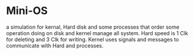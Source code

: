 # Mini-OS
a simulation for kernal, Hard disk and some processes that order some operation doing on disk and kernel manage all system. Hard speed is 1 Clk for deleting and 3 Clk for writing. Kernel uses signals and messages to communicate with Hard and processes. 
